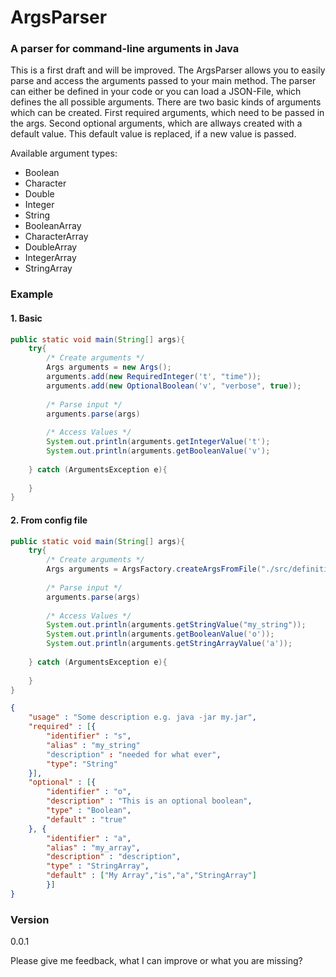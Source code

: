 # ArgsParser
### A parser for command-line arguments in Java
This is a first draft and will be improved. The ArgsParser allows you to easily parse and access the arguments passed to your main method. The parser can either be defined in your code or you can load a JSON-File, which defines the all possible arguments. There are two basic kinds of arguments which can be created. First required arguments, which need to be passed in the args. Second optional arguments, which are allways created with a default value. This default value is replaced, if a new value is passed.

Available argument types: 
* Boolean
* Character
* Double
* Integer
* String
* BooleanArray
* CharacterArray
* DoubleArray
* IntegerArray
* StringArray

### Example
#### 1. Basic
````java
public static void main(String[] args){
    try{
        /* Create arguments */
        Args arguments = new Args();
        arguments.add(new RequiredInteger('t', "time"));
        arguments.add(new OptionalBoolean('v', "verbose", true));
        
        /* Parse input */
        arguments.parse(args)
        
        /* Access Values */
        System.out.println(arguments.getIntegerValue('t');
        System.out.println(arguments.getBooleanValue('v');
        
    } catch (ArgumentsException e){
    
    }
}
````

#### 2. From config file
````java
public static void main(String[] args){
    try{
        /* Create arguments */
        Args arguments = ArgsFactory.createArgsFromFile("./src/definition.args");
        
        /* Parse input */
        arguments.parse(args)
        
        /* Access Values */
        System.out.println(arguments.getStringValue("my_string"));
        System.out.println(arguments.getBooleanValue('o'));
        System.out.println(arguments.getStringArrayValue('a'));
        
    } catch (ArgumentsException e){
    
    }
}
````
````JSON
{
	"usage" : "Some description e.g. java -jar my.jar",
	"required" : [{
		"identifier" : "s",
		"alias" : "my_string"
		"description" : "needed for what ever",
		"type": "String"
	}],
	"optional" : [{
		"identifier" : "o",
		"description" : "This is an optional boolean",
		"type" : "Boolean",
		"default" : "true"
	}, {
		"identifier" : "a",
		"alias" : "my_array",
		"description" : "description",
		"type" : "StringArray",
		"default" : ["My Array","is","a","StringArray"]
		}]
}
````

### Version
0.0.1

Please give me feedback, what I can improve or what you are missing?

